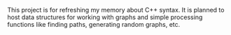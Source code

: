 This project is for refreshing my memory about C++ syntax. It is planned to host data structures for working with graphs and simple processing functions like finding paths, generating random graphs, etc. 